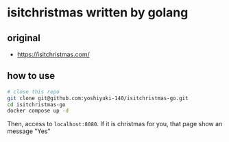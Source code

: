 # isitchristmas written by golang

## original 
- https://isitchristmas.com/

## how to use
```bash
# close this repo
git clone git@github.com:yoshiyuki-140/isitchristmas-go.git
cd isitchristmas-go
docker compose up -d
```

Then, access to `localhost:8080`.
If it is christmas for you, that page show an message "Yes"
